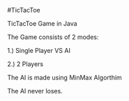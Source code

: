  #TicTacToe
 
 TicTacToe Game in Java
 
 The Game consists of 2 modes:
 
  1.) Single Player VS AI
  
  2.) 2 Players
  
 The AI is made using MinMax Algorthim
 
 The AI never loses.
